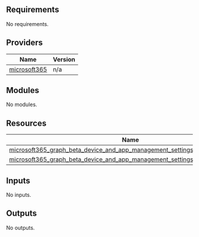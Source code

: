 <!-- BEGIN_TF_DOCS -->
## Requirements

No requirements.

## Providers

| Name | Version |
|------|---------|
| <a name="provider_microsoft365"></a> [microsoft365](#provider_microsoft365) | n/a |

## Modules

No modules.

## Resources

| Name | Type |
|------|------|
| [microsoft365_graph_beta_device_and_app_management_settings_catalog.test_fxlogix](https://registry.terraform.io/providers/hashicorp/microsoft365/latest/docs/resources/graph_beta_device_and_app_management_settings_catalog) | resource |
| [microsoft365_graph_beta_device_and_app_management_settings_catalog.test_macOS](https://registry.terraform.io/providers/hashicorp/microsoft365/latest/docs/resources/graph_beta_device_and_app_management_settings_catalog) | resource |

## Inputs

No inputs.

## Outputs

No outputs.
<!-- END_TF_DOCS -->